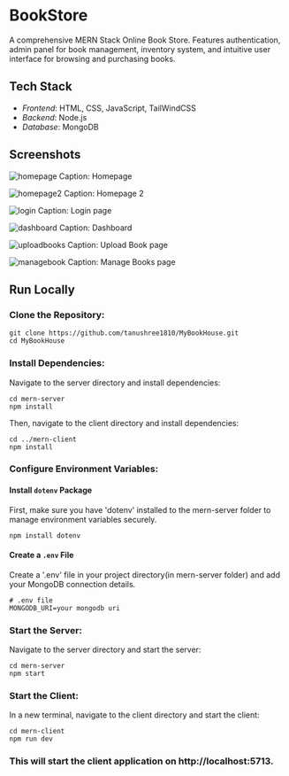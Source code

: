 # BookStore

A comprehensive MERN Stack Online Book Store. Features authentication, admin panel for book management, inventory system, and intuitive user interface for browsing and purchasing books.

## Tech Stack

- *Frontend*: HTML, CSS, JavaScript, TailWindCSS
- *Backend*: Node.js
- *Database*: MongoDB

## Screenshots

![homepage](https://github.com/tanushree1810/MyBookHouse/assets/93597823/0ff81753-0ef9-4787-9ba3-5fe955a2517a)
Caption: Homepage

![homepage2](https://github.com/tanushree1810/MyBookHouse/assets/93597823/188bb74f-2006-4e9d-9dc8-8df9e14dd45d)
Caption: Homepage 2

![login](https://github.com/tanushree1810/MyBookHouse/assets/93597823/e7a49a70-967a-4aa6-bcc2-fce4020cbfd9)
Caption: Login page

![dashboard](https://github.com/tanushree1810/MyBookHouse/assets/93597823/a7be750d-e83a-460d-97c1-ec177693d615)
Caption: Dashboard

![uploadbooks](https://github.com/tanushree1810/MyBookHouse/assets/93597823/42f86356-cf24-4eb9-8452-a8c193f51051)
Caption: Upload Book page

![managebook](https://github.com/tanushree1810/MyBookHouse/assets/93597823/f74db1ca-afb4-4acd-b345-09ccbca57261)
Caption: Manage Books page

## Run Locally
### Clone the Repository:
```
git clone https://github.com/tanushree1810/MyBookHouse.git
cd MyBookHouse
```
### Install Dependencies:
Navigate to the server directory and install dependencies:
```
cd mern-server
npm install
```
Then, navigate to the client directory and install dependencies:
```
cd ../mern-client
npm install
```
### Configure Environment Variables:

#### Install `dotenv` Package
First, make sure you have 'dotenv' installed to the mern-server folder to manage environment variables securely.
```
npm install dotenv
```
#### Create a `.env` File
Create a '.env' file in your project directory(in mern-server folder) and add your MongoDB connection details. 
```
# .env file
MONGODB_URI=your mongodb uri
```
### Start the Server:
Navigate to the server directory and start the server:
```
cd mern-server
npm start
```
### Start the Client:
In a new terminal, navigate to the client directory and start the client:
```
cd mern-client
npm run dev
```
### This will start the client application on http://localhost:5713.
